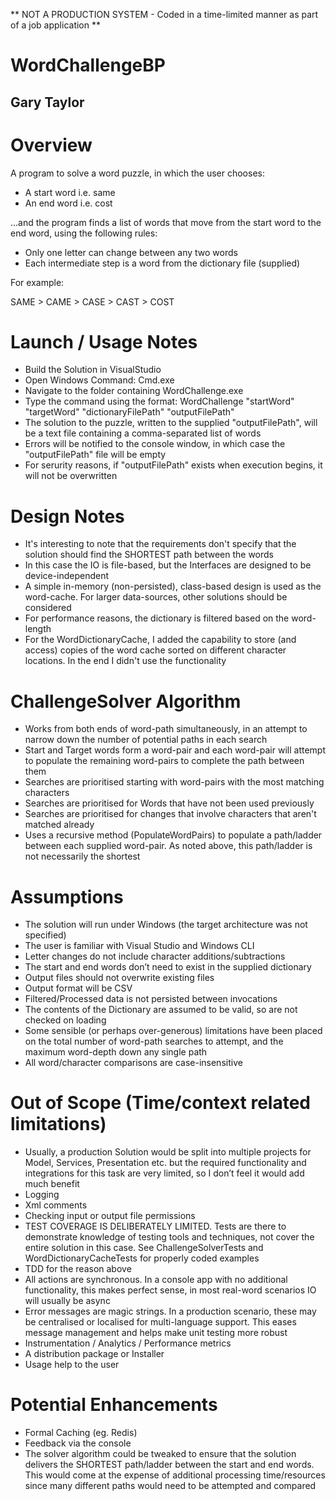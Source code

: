 ** NOT A PRODUCTION SYSTEM - Coded in a time-limited manner as part of a job application **

# WordChallengeBP

## Gary Taylor

# Overview
A program to solve a word puzzle, in which the user chooses:
-	A start word i.e. same
-	An end word i.e. cost

...and the program finds a list of words that move from the start word to the end word, using the following rules:
-	Only one letter can change between any two words
-	Each intermediate step is a word from the dictionary file (supplied)

For example:

SAME > CAME > CASE > CAST > COST

# Launch / Usage Notes
-	Build the Solution in VisualStudio
-	Open Windows Command: Cmd.exe
- Navigate to the folder containing WordChallenge.exe
-	Type the command using the format: WordChallenge "startWord" "targetWord" "dictionaryFilePath" "outputFilePath"
-	The solution to the puzzle, written to the supplied "outputFilePath", will be a text file containing a comma-separated list of words
-	Errors will be notified to the console window, in which case the "outputFilePath" file will be empty
-	For serurity reasons, if "outputFilePath" exists when execution begins, it will not be overwritten

# Design Notes
-	It's interesting to note that the requirements don't specify that the solution should find the SHORTEST path between the words
-	In this case the IO is file-based, but the Interfaces are designed to be device-independent
-	A simple in-memory (non-persisted), class-based design is used as the word-cache. For larger data-sources, other solutions should be considered
-	For performance reasons, the dictionary is filtered based on the word-length
-	For the WordDictionaryCache, I added the capability to store (and access) copies of the word cache sorted on different character locations. In the end I didn't use the functionality

# ChallengeSolver Algorithm
-	Works from both ends of word-path simultaneously, in an attempt to narrow down the number of potential paths in each search
-	Start and Target words form a word-pair and each word-pair will attempt to populate the remaining word-pairs to complete the path between them
-	Searches are prioritised starting with word-pairs with the most matching characters
-	Searches are prioritised for Words that have not been used previously
-	Searches are prioritised for changes that involve characters that aren't matched already
-	Uses a recursive method (PopulateWordPairs) to populate a path/ladder between each supplied word-pair. As noted above, this path/ladder is not necessarily the shortest

# Assumptions
- The solution will run under Windows (the target architecture was not specified)
-	The user is familiar with Visual Studio and Windows CLI
-	Letter changes do not include character additions/subtractions
- The start and end words don’t need to exist in the supplied dictionary
-	Output files should not overwrite existing files
-	Output format will be CSV
- Filtered/Processed data is not persisted between invocations
-	The contents of the Dictionary are assumed to be valid, so are not checked on loading
-	Some sensible (or perhaps over-generous) limitations have been placed on the total number of word-path searches to attempt, and the maximum word-depth down any single path
-	All word/character comparisons are case-insensitive

# Out of Scope (Time/context related limitations)
- Usually, a production Solution would be split into multiple projects for Model, Services, Presentation etc. but the required functionality and integrations for this task are very limited, so I don’t feel it would add much benefit
-	Logging
-	Xml comments 
-	Checking input or output file permissions
-	TEST COVERAGE IS DELIBERATELY LIMITED. Tests are there to demonstrate knowledge of testing tools and techniques, not cover the entire solution in this case. See ChallengeSolverTests and WordDictionaryCacheTests for properly coded examples
-	TDD for the reason above
-	All actions are synchronous. In a console app with no additional functionality, this makes perfect sense, in most real-word scenarios IO will usually be async
-	Error messages are magic strings. In a production scenario, these may be centralised or localised for multi-language support. This eases message management and helps make unit testing more robust
-	Instrumentation / Analytics / Performance metrics
-	A distribution package or Installer
-	Usage help to the user

# Potential Enhancements
-	Formal Caching (eg. Redis)
-	Feedback via the console 
-	The solver algorithm could be tweaked to ensure that the solution delivers the SHORTEST path/ladder between the start and end words. This would come at the expense of additional processing time/resources since many different paths would need to be attempted and compared

